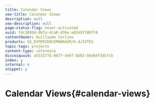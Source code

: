 ```yaml
---
title: Calendar Views
seo-title: Calendar Views
description: null
seo-description: null
page-status-flag: never-activated
uuid: fdc3095d-0bfa-4ca8-b59e-a65497788ff4
contentOwner: Guillaume Carlino
products: SG_EXPERIENCEMANAGER/6.4/SITES
topic-tags: projects
content-type: reference
discoiquuid: a5331775-0677-446f-8b83-56d84f3d57cb
index: y
internal: n
snippet: y
---
```


# Calendar Views{#calendar-views}

